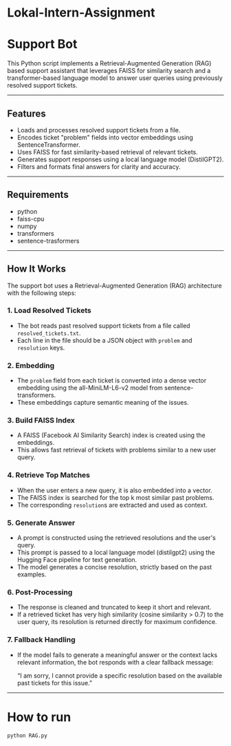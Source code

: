 # Lokal-Intern-Assignment
# Support Bot

This Python script implements a Retrieval-Augmented Generation (RAG) based support assistant that leverages FAISS for similarity search and a transformer-based language model to answer user queries using previously resolved support tickets.

---

## Features

-  Loads and processes resolved support tickets from a file.
-  Encodes ticket "problem" fields into vector embeddings using SentenceTransformer.
-  Uses FAISS for fast similarity-based retrieval of relevant tickets.
-  Generates support responses using a local language model (DistilGPT2).
-  Filters and formats final answers for clarity and accuracy.

---

## Requirements
- python
- faiss-cpu
- numpy
- transformers
- sentence-trasformers
---
## How It Works

The support bot uses a Retrieval-Augmented Generation (RAG) architecture with the following steps:

### 1. Load Resolved Tickets
- The bot reads past resolved support tickets from a file called `resolved_tickets.txt`.
- Each line in the file should be a JSON object with `problem` and `resolution` keys.

### 2. Embedding
- The `problem` field from each ticket is converted into a dense vector embedding using the all-MiniLM-L6-v2 model from sentence-transformers.
- These embeddings capture semantic meaning of the issues.

### 3. Build FAISS Index
- A FAISS (Facebook AI Similarity Search) index is created using the embeddings.
- This allows fast retrieval of tickets with problems similar to a new user query.

### 4. Retrieve Top Matches
- When the user enters a new query, it is also embedded into a vector.
- The FAISS index is searched for the top k most similar past problems.
- The corresponding `resolution`s are extracted and used as context.

### 5. Generate Answer
- A prompt is constructed using the retrieved resolutions and the user's query.
- This prompt is passed to a local language model (distilgpt2) using the Hugging Face pipeline for text generation.
- The model generates a concise resolution, strictly based on the past examples.

### 6. Post-Processing
- The response is cleaned and truncated to keep it short and relevant.
- If a retrieved ticket has very high similarity (cosine similarity > 0.7) to the user query, its resolution is returned directly for maximum confidence.

### 7. Fallback Handling
- If the model fails to generate a meaningful answer or the context lacks relevant information, the bot responds with a clear fallback message:
  
  “I am sorry, I cannot provide a specific resolution based on the available past tickets for this issue.”
----
# How to run
`python RAG.py`

